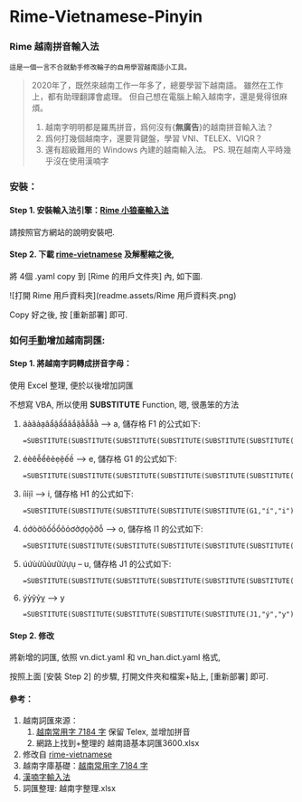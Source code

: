 # Rime-Vietnamese-Pinyin

### Rime 越南拼音輸入法

`這是一個一言不合就動手修改輪子的自用學習越南語小工具。`



> 2020年了，既然來越南工作一年多了，總要學習下越南語。
> 雖然在工作上，都有助理翻譯會處理。
> 但自己想在電腦上輸入越南字，還是覺得很麻煩。
> 1. 越南字明明都是羅馬拼音，爲何沒有{**無廣告**}的越南拼音輸入法？
> 2. 爲何打幾個越南字，還要背鍵盤，學習 VNI、TELEX、VIQR？
> 3. 還有超級難用的 Windows 內建的越南輸入法。
> PS. 現在越南人平時幾乎沒在使用漢喃字 
>



### 安裝：

#### Step 1. 安裝輸入法引擎：[Rime 小狼毫輸入法](https://rime.im/)

請按照官方網站的說明安裝吧.

#### Step 2. 下載 [rime-vietnamese](https://github.com/gkovacs/rime-vietnamese) 及解壓縮之後, 

將 4個 .yaml copy 到 [Rime 的用戶文件夾] 內, 如下圖.

![打開 Rime 用戶資料夾](readme.assets/Rime 用戶資料夾.png)

Copy 好之後, 按 [重新部署] 即可.



### 如何<u>手動</u>增加越南詞匯:



#### Step 1. 將越南字詞轉成拼音字母：

使用 Excel 整理, 便於以後增加詞匯

不想寫 VBA, 所以使用 **SUBSTITUTE** Function, 嗯, 很愚笨的方法

1. áàãảạâẩậấầăắặẳẫẵằ –> a,  儲存格 F1 的公式如下:

   ```
   =SUBSTITUTE(SUBSTITUTE(SUBSTITUTE(SUBSTITUTE(SUBSTITUTE(SUBSTITUTE(SUBSTITUTE(SUBSTITUTE(SUBSTITUTE(SUBSTITUTE(SUBSTITUTE(SUBSTITUTE(SUBSTITUTE(SUBSTITUTE(SUBSTITUTE(SUBSTITUTE(SUBSTITUTE(A1,"á","a"),"à","a"),"ã","a"),"ả","a"),"ạ","a"),"â","a"),"ẩ","a"),"ậ","a"),"ấ","a"),"ầ","a"),"ă","a"),"ắ","a"),"ặ","a"),"ẳ","a"),"ẫ","a"),"ẵ","a"),"ằ","a")
   ```

2. éèêễểẽẻẹệếề –> e,  儲存格 G1 的公式如下:

   ```
   =SUBSTITUTE(SUBSTITUTE(SUBSTITUTE(SUBSTITUTE(SUBSTITUTE(SUBSTITUTE(SUBSTITUTE(SUBSTITUTE(SUBSTITUTE(SUBSTITUTE(SUBSTITUTE(F1,"é","e"),"è","e"),"ê","e"),"ễ","e"),"ể","e"),"ẽ","e"),"ẻ","e"),"ẹ","e"),"ệ","e"),"ế","e"),"ề","e")
   ```

3. íìỉịĩ –> i,  儲存格 H1 的公式如下:

   ```
   =SUBSTITUTE(SUBSTITUTE(SUBSTITUTE(SUBSTITUTE(SUBSTITUTE(G1,"í","i"),"ì","i"),"ỉ","i"),"ị","i"),"ĩ","i")
   ```

4. óớòờôốồổõỏơởợọộỡỗ –> o,  儲存格 I1 的公式如下:

   ```
   =SUBSTITUTE(SUBSTITUTE(SUBSTITUTE(SUBSTITUTE(SUBSTITUTE(SUBSTITUTE(SUBSTITUTE(SUBSTITUTE(SUBSTITUTE(SUBSTITUTE(SUBSTITUTE(SUBSTITUTE(SUBSTITUTE(SUBSTITUTE(SUBSTITUTE(SUBSTITUTE(SUBSTITUTE(H1,"ó","o"),"ớ","o"),"ò","o"),"ờ","o"),"ô","o"),"ố","o"),"ồ","o"),"ổ","o"),"õ","o"),"ỏ","o"),"ơ","o"),"ở","o"),"ợ","o"),"ọ","o"),"ộ","o"),"ỡ","o"),"ỗ","o")
   ```

5. úứùừũủưữửựụ – u,  儲存格 J1 的公式如下:

   ```
   =SUBSTITUTE(SUBSTITUTE(SUBSTITUTE(SUBSTITUTE(SUBSTITUTE(SUBSTITUTE(SUBSTITUTE(SUBSTITUTE(SUBSTITUTE(SUBSTITUTE(SUBSTITUTE(I1,"ú","u"),"ứ","u"),"ù","u"),"ừ","u"),"ũ","u"),"ủ","u"),"ư","u"),"ữ","u"),"ử","u"),"ự","u"),"ụ","u")
   ```

6. ýỳỹỷỵ –> y

   ```
   =SUBSTITUTE(SUBSTITUTE(SUBSTITUTE(SUBSTITUTE(SUBSTITUTE(J1,"ý","y"),"ỳ","y"),"ỹ","y"),"ỷ","y"),"ỵ","y")
   ```

   

#### Step 2. 修改

將新增的詞匯, 依照 vn.dict.yaml 和 vn_han.dict.yaml 格式, 

按照上面 [安裝 Step 2] 的步驟, 打開文件夾和檔案+貼上, [重新部署] 即可.



#### 參考：

1. 越南詞匯來源：
   1. [越南常用字 7184 字](https://gist.github.com/hieuthi/1f5d80fca871f3642f61f7e3de883f3a) 保留 Telex, 並增加拼音
   2. 網路上找到+整理的 越南語基本詞匯3600.xlsx
2. 修改自 [rime-vietnamese](https://github.com/gkovacs/rime-vietnamese)
3. 越南字庫基礎：[越南常用字 7184 字](https://gist.github.com/hieuthi/1f5d80fca871f3642f61f7e3de883f3a)
4. [漢喃字輸入法](https://chinese.com.vn/phan-mem-viet-chu-han-nom-weasel-hannom-mien-phi.html)
5. 詞匯整理: 越南字整理.xlsx